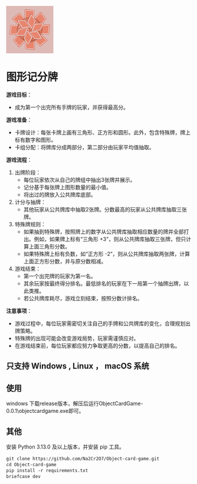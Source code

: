 ![1](ccb.png)

# 图形记分牌
**游戏目标**：
- 成为第一个出完所有手牌的玩家，并获得最高分。

**游戏准备**：
- 卡牌设计：每张卡牌上画有三角形、正方形和圆形。此外，包含特殊牌，牌上标有数字和图形。
- 卡组分配：将牌库分成两部分，第二部分由玩家平均值抽取。

**游戏流程**：
1. 出牌阶段：
    - 每位玩家依次从自己的牌组中抽出3张牌并展示。
    - 记分基于每张牌上图形数量的最小值。
    - 将出过的牌放入公共牌库底部。
2. 计分与抽牌：
    - 其他玩家从公共牌库中抽取2张牌。分数最高的玩家从公共牌库抽取三张牌。
3. 特殊牌规则：
    - 如果抽到特殊牌，按照牌上的数字从公共牌库抽取相应数量的牌并全部打出。例如，如果牌上标有“三角形 +3”，则从公共牌库抽取三张牌，但只计算上面三角形分数。
    - 如果特殊牌上标有负数，如“正方形 -2”，则从公共牌库抽取两张牌，计算上面正方形分数，并与原分数相减。
4. 游戏结束：
    - 第一个出完牌的玩家为第一名。
    - 其余玩家按最终得分排名。最低排名的玩家在下一局第一个抽牌出牌，以此类推。
    - 若公共牌库耗尽，游戏立刻结束，按照分数计排名。

**注意事项**：
- 游戏过程中，每位玩家需密切关注自己的手牌和公共牌库的变化，合理规划出牌策略。
- 特殊牌的出现可能会改变游戏局势，玩家需谨慎应对。
- 在游戏结束前，每位玩家都应努力争取更高的分数，以提高自己的排名。

## 只支持 Windows , Linux ， macOS 系统
## 使用
windows
下载release版本，解压后运行ObjectCardGame-0.0.1\objectcardgame.exe即可。

## 其他
安装 Python 3.13.0 及以上版本，并安装 pip 工具。
```
git clone https://github.com/Na2Cr2O7/Object-card-game.git
cd Object-card-game
pip install -r requirements.txt
briefcase dev
```
